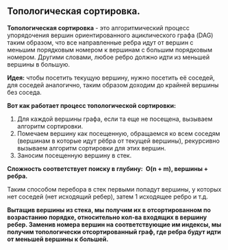 ## Топологическая сортировка.

**Топологическая сортировка** - это алгоритмический процесс упорядочения вершин ориентированного ациклического графа (DAG) таким образом, что все направленные ребра идут от вершин с меньшим порядковым номером к вершинам с большим порядковым номером. Другими словами, любое ребро должно идти из меньшей вершины в большую.

**Идея:** чтобы посетить текущую вершину, нужно посетить её соседей, для соседей аналогично, таким образом доходим до крайней вершины без соседа.

**Вот как работает процесс топологической сортировки:**
1. Для каждой вершины графа, если та еще не посещена, вызываем алгоритм сортировки.
2. Помечаем вершину как посещенную, обращаемся ко всем соседям (вершинам в которые идут рёбра от текущей вершины), рекурсивно вызываем алгоритм сортировки для этих вершин.
3. Заносим посещенную вершину в стек.

**Сложность соответствует поиску в глубину:  O(n + m), вершины + ребра.**

Таким способом перебора в стек первыми попадут вершины, у которых нет соседей (нет исходящий ребер), затем 1 исходящее ребро и т.д.

**Вытащив вершины из стека, мы получим их в отсортированном по возрастанию порядке, относительно кол-ва входящих в вершину ребер. Заменив номера вершин на соответствующие им индексы, мы получим топологически отсортированный граф, где ребра будут идти от меньшей вершины к большей.**


